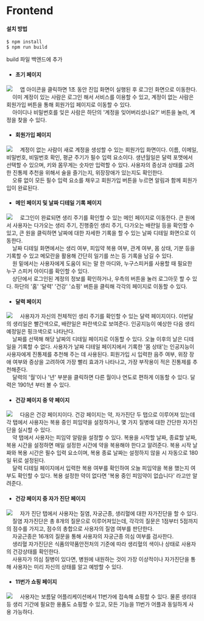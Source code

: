 # Frontend

#### 설치 방법
```
$ npm install
$ npm run build
```
build 파일 백엔드에 추가


* #### 초기 페이지
![](https://images.velog.io/images/passengers/post/a74d1fe0-9c30-4aca-b2fa-b6fb983cb7f6/image.png)
&nbsp;&nbsp;&nbsp;&nbsp;앱 아이콘을 클릭하면 1초 동안 진입 화면이 실행된 후 로그인 화면으로 이동한다. </br>
&nbsp;&nbsp;&nbsp;&nbsp;이미 계정이 있는 사람은 로그인 해서 서비스를 이용할 수 있고, 계정이 없는 사람은 회원가입 버튼을 통해 회원가입 페이지로 이동할 수 있다.</br>
&nbsp;&nbsp;&nbsp;&nbsp;아이디나 비밀번호를 잊은 사람은 하단의 '계정을 잊어버리셨나요?' 버튼을 눌러, 계정을 찾을 수 있다. 


* #### 회원가입 페이지
![](https://images.velog.io/images/passengers/post/719fbf7d-ef5f-4f83-8991-259dbc5dd358/image.png)
&nbsp;&nbsp;&nbsp;&nbsp;계정이 없는 사람이 새로 계정을 생성할 수 있는 회원가입 화면이다. 이름, 이메일, 비밀번호, 비밀번호 확인, 평균 주기가 필수 입력 요소이다. 생년월일은 달력 포맷에서 선택할 수 있으며, 키와 몸무게는 숫자만 입력할 수 있다. 사용자의 증상과 상태를 고려한 진통제 추천을 위해서 술을 즐기는지, 위장장애가 있는지도 확인한다. </br>
&nbsp;&nbsp;&nbsp;&nbsp;오류 없이 모든 필수 입력 요소를 채우고 회원가입 버튼을 누르면 알림과 함께 회원가입이 완료된다. </br>


* #### 메인 페이지 및 날짜 디테일 기록 페이지
![](https://images.velog.io/images/passengers/post/d1d73dfc-ee1d-4599-ac9f-e1bd5b94da8f/image.png)
&nbsp;&nbsp;&nbsp;&nbsp;로그인이 완료되면 생리 주기를 확인할 수 있는 메인 페이지로 이동한다. 큰 원에서 사용자는 다가오는 생리 주기, 진행중인 생리 주기, 다가오는 배란일 등을 확인할 수 있고, 큰 원을 클릭하면 날짜에 대한 자세한 기록을 할 수 있는 날짜 디테일 화면으로 이동한다.</br>
&nbsp;&nbsp;&nbsp;&nbsp;날짜 디테일 화면에서는 생리 여부, 피임약 복용 여부, 관계 여부, 몸 상태, 기분 등을 기록할 수 있고 메모란을 활용해 간단히 일기를 쓰는 등 기록을 남길 수 있다.</br>
&nbsp;&nbsp;&nbsp;&nbsp;원 밑에서는 사용자에게 도움이 되는 말 한 마디와, 누구스피커를 사용할 때 필요한 누구 스피커 아이디를 확인할 수 있다. </br> 
&nbsp;&nbsp;&nbsp;&nbsp;상단에서 로그인된 계정의 정보를 확인하거나, 우측의 버튼을 눌러 로그아웃 할 수 있다. 하단의 '홈' '달력' '건강' '쇼핑' 버튼을 클릭해 각각의 페이지로 이동할 수 있다.


* #### 달력 페이지
![](https://images.velog.io/images/passengers/post/39b55167-a9a0-4d8a-a4fc-fec76b089b0e/image.png)
&nbsp;&nbsp;&nbsp;&nbsp;사용자가 자신의 전체적인 생리 주기를 확인할 수 있는 달력 페이지이다. 이번달의 생리일은 빨간색으로, 배란일은 파란색으로 보여준다. 인공지능이 예상한 다음 생리 예정일은 핑크색으로 나타난다.  </br>
&nbsp;&nbsp;&nbsp;&nbsp;날짜를 선택해 해당 날짜의 디테일 페이지로 이동할 수 있다. 오늘 이후의 날은 디테일을 기록할 수 없다. 사용자가 날짜 디테일 페이지에서 기록한 '몸 상태'는 인공지능이 사용자에게 진통제를 추천해 주는 데 사용된다. 회원가입 시 입력한 음주 여부, 위장 장애 여부와 증상을 고려하여 가장 빨리 효과가 나타나고, 가장 부작용이 적은 진통제를 추천해준다. </br>
&nbsp;&nbsp;&nbsp;&nbsp;달력의 '월'이나 '년' 부분을 클릭하면 다른 월이나 연도로 편하게 이동할 수 있다. 달력은 1901년 부터 볼 수 있다.  


* #### 건강 페이지 중 약 페이지
![](https://images.velog.io/images/passengers/post/07d4d0dd-d536-47ea-89df-3364aa88d54d/image.png)
&nbsp;&nbsp;&nbsp;&nbsp;다음은 건강 페이지이다. 건강 페이지는 약, 자가진단 두 탭으로 이루어져 있는데 각 탭에서 사용자는 복용 중인 피임약을 설정하거나, 몇 가지 질병에 대한 간단한 자가진단을 실시할 수 있다.</br>
&nbsp;&nbsp;&nbsp;&nbsp;약 탭에서 사용자는 피임약 알람을 설정할 수 있다. 복용을 시작할 날짜, 종료할 날짜, 복용 시간을 설정하면 매일 설정한 시간에 약을 복용해야 한다고 알려준다. 복용 시작 날짜와 복용 시간은 필수 입력 요소이며, 복용 종료 날짜는 설정하지 않을 시 자동으로 180일 뒤로 설정된다. </br>
&nbsp;&nbsp;&nbsp;&nbsp;달력 디테일 페이지에서 입력한 복용 여부를 확인하여 오늘 피임약을 복용 했는지 여부도 확인할 수 있다. 복용 설정한 약이 없다면 '복용 중인 피임약이 없습니다' 라고만 알려준다.


* #### 건강 페이지 중 자가 진단 페이지 
![](https://images.velog.io/images/passengers/post/5395925c-d3ab-43fe-a453-345e5cb298c4/image.png)
&nbsp;&nbsp;&nbsp;&nbsp;자가 진단 탭에서 사용자는 질염, 자궁근종, 생리혈에 대한 자가진단을 할 수 있다. </br>
&nbsp;&nbsp;&nbsp;&nbsp;질염 자가진단은 총 8개의 질문으로 이루어져있는데, 각각의 질문은 1점부터 5점까지의 점수를 가지고, 점수의 총합으로 사용자의 질염 여부를 판단한다.</br>
&nbsp;&nbsp;&nbsp;&nbsp;자궁근종은 16개의 질문을 통해 사용자의 자궁근종 의심 여부를 검사한다. </br>
&nbsp;&nbsp;&nbsp;&nbsp;생리혈 자가진단은 식품의약품안전처의 기준에 따라 생리혈의 색이나 상태로 사용자의 건강상태를 확인한다.</br>
&nbsp;&nbsp;&nbsp;&nbsp;사용자가 의심 질병이 있다면, 병원에 내원하는 것이 가장 이상적이나 자가진단을 통해 사용자는 미리 자신의 상태를 알고 예방할 수 있다.  


* #### 11번가 쇼핑 페이지 
![](https://images.velog.io/images/passengers/post/18343e0b-6a0d-4c76-bcee-383b4ee209c9/%EC%BA%A1%EC%B2%98.PNG)
&nbsp;&nbsp;&nbsp;&nbsp;사용자는 보름달 어플리케이션에서 11번가에 접속해 쇼핑할 수 있다. 물론 생리대 등 생리 기간에 필요한 용품도 쇼핑할 수 있고, 모든 기능을 11번가 어플과 동일하게 사용 가능하다. 
